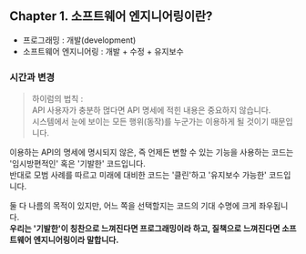 ## Chapter 1. 소프트웨어 엔지니어링이란?

- 프로그래밍 : 개발(development)
- 소프트웨어 엔지니어링 : 개발 + 수정 + 유지보수

### 시간과 변경
> 하이럼의 법칙 : </br>
> API 사용자가 충분하 먾다면 API 명세에 적힌 내용은 중요하지 않습니다. </br>
> 시스템에서 눈에 보이는 모든 행위(동작)를 누군가는 이용하게 될 것이기 때문입니다.

이용하는 API의 명세에 명시되지 않은, 즉 언제든 변할 수 있는 기능을 사용하는 코드는 '임시방편적인' 혹은 '기발한' 코드입니다. </br>
반대로 모범 사례를 따르고 미래에 대비한 코드는 '클린'하고 '유지보수 가능한' 코드입니다.

둘 다 나름의 목적이 있지만, 어느 쪽을 선택할지는 코드의 기대 수명에 크게 좌우됩니다. </br>
**우리는 '기발한'이 칭찬으로 느껴진다면 프로그래밍이라 하고, 질책으로 느껴진다면 소프트웨어 엔지니어링이라 말합니다.**